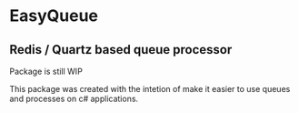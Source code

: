 # EasyQueue

## Redis / Quartz based queue processor

Package is still WIP

This package was created with the intetion of make it easier to use queues and processes on c# applications.
